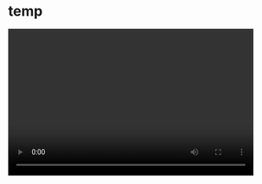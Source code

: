 # temp

<video width = "500" height = "300" controls>
         <source src = "/User Interface Design II.mp4" type = "video/mp4">
         This browser doesn't support video tag.
</video>
